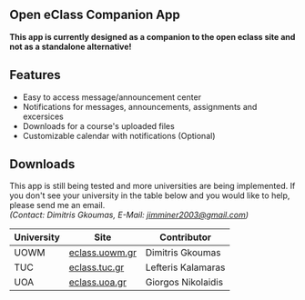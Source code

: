 ## Open eClass Companion App
**This app is currently designed as a companion to the open eclass site and not as a standalone alternative!**

## Features
- Easy to access message/announcement center
- Notifications for messages, announcements, assignments and excersices
- Downloads for a course's uploaded files
- Customizable calendar with notifications (Optional)

## Downloads
This app is still being tested and more universities are being implemented.
If you don't see your university in the table below and you would like to help, please send me an email.  
_(Contact: Dimitris Gkoumas, E-Mail: jimminer2003@gmail.com)_

| University | Site                                     | Contributor        |
|------------|------------------------------------------|--------------------|
| UOWM       | [eclass.uowm.gr](https://eclass.uowm.gr) | Dimitris Gkoumas   |
| TUC        | [eclass.tuc.gr](https://eclass.tuc.gr)   | Lefteris Kalamaras |
| UOA        | [eclass.uoa.gr](https://eclass.uoa.gr)   | Giorgos Nikolaidis |